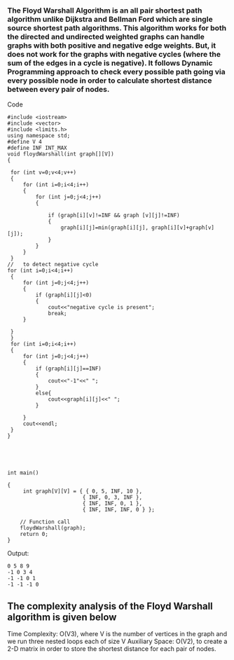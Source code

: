 
### The Floyd Warshall Algorithm is an all pair shortest path algorithm unlike Dijkstra and Bellman Ford which are single source shortest path algorithms. This algorithm works for both the directed and undirected weighted graphs can handle graphs with both positive and negative edge weights. But, it does not work for the graphs with negative cycles (where the sum of the edges in a cycle is negative). It follows Dynamic Programming approach to check every possible path going via every possible node in order to calculate shortest distance between every pair of nodes.
Code
```
#include <iostream>
#include <vector>
#include <limits.h>
using namespace std;
#define V 4 
#define INF INT_MAX
void floydWarshall(int graph[][V])
{
 
 for (int v=0;v<4;v++)
 {
     for (int i=0;i<4;i++)
     {
         for (int j=0;j<4;j++)
         {
             
             if (graph[i][v]!=INF && graph [v][j]!=INF)
             {
                 graph[i][j]=min(graph[i][j], graph[i][v]+graph[v][j]);
             }
         }
     }
 }
//   to detect negative cycle
for (int i=0;i<4;i++)
 {
     for (int j=0;j<4;j++)
     {
         if (graph[i][j]<0)
         {
             cout<<"negative cycle is present";
             break;
     }
     
 }
 }
 for (int i=0;i<4;i++)
 {
     for (int j=0;j<4;j++)
     {
         if (graph[i][j]==INF)
         {
             cout<<"-1"<<" ";
         }
         else{
             cout<<graph[i][j]<<" ";
         }
         
     }
     cout<<endl;
 }
}





int main()

{
     int graph[V][V] = { { 0, 5, INF, 10 },
                        { INF, 0, 3, INF },
                        { INF, INF, 0, 1 },
                        { INF, INF, INF, 0 } };

    // Function call
    floydWarshall(graph);
    return 0;
}
```
Output:
```
0 5 8 9 
-1 0 3 4 
-1 -1 0 1 
-1 -1 -1 0 
```
## The complexity analysis of the Floyd Warshall algorithm is given below
Time Complexity: O(V3), where V is the number of vertices in the graph and we run three nested loops each of size V
Auxiliary Space: O(V2), to create a 2-D matrix in order to store the shortest distance for each pair of nodes.
